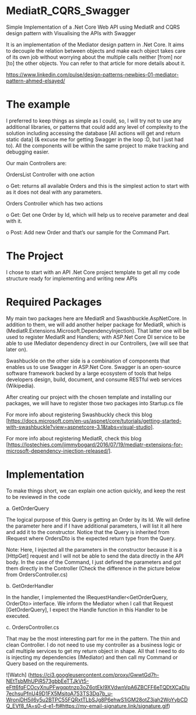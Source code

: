 # MediatR_CQRS_Swagger

Simple Implementation of a .Net Core Web API using MediatR and CQRS design pattern with Visualising the APIs with Swagger

It is an implementation of the Mediator design pattern in .Net Core. It aims to decouple the relation between objects and make each object takes care of its own job without worrying about the multiple calls neither [from] nor [to] the other objects. You can refer to that article for more details about it.

https://www.linkedin.com/pulse/design-patterns-newbies-01-mediator-pattern-ahmed-elsayed/


# The example

I preferred to keep things as simple as I could, so, I will try not to use any additional libraries, or patterns that could add any level of complexity to the solution including accessing the database [All actions will get and return static data] (& excuse me for getting Swagger in the loop :D, but I just had to). All the components will be within the same project to make tracking and debugging easier.

Our main Controllers are:

OrdersList Controller with one action

o  Get: returns all available Orders and this is the simplest action to start with as it does not deal with any parameters.

Orders Controller which has two actions

o  Get: Get one Order by Id, which will help us to receive parameter and deal with it.

o  Post: Add new Order and that’s our sample for the Command Part.



# The Project

I chose to start with an API .Net Core project template to get all my code structure ready for implementing and writing new APIs


# Required Packages

My main two packages here are MediatR and Swashbuckle.AspNetCore. In addition to them, we will add another helper package for MediatR, which is (MediatR.Extensions.Microsoft.DependencyInjection). That latter one will be used to register MediatR and Handlers; with ASP.Net Core DI service to be able to use IMediator dependency direct in our Controllers, (we will see that later on).

Swashbuckle on the other side is a combination of components that enables us to use Swagger in ASP.Net Core. Swagger is an open-source software framework backed by a large ecosystem of tools that helps developers design, build, document, and consume RESTful web services (Wikipedia).


After creating our project with the chosen template and installing our packages, we will have to register those two packages into Startup.cs file

For more info about registering Swashbuckly check this blog [https://docs.microsoft.com/en-us/aspnet/core/tutorials/getting-started-with-swashbuckle?view=aspnetcore-3.1&tabs=visual-studio].

For more info about registering MediatR, check this blog [https://lostechies.com/jimmybogard/2016/07/19/mediatr-extensions-for-microsoft-dependency-injection-released/].

# Implementation

To make things short, we can explain one action quickly, and keep the rest to be reviewed in the code

a.     GetOrderQuery

The logical purpose of this Query is getting an Order by its Id. We will define the parameter here and if I have additional parameters, I will list it all here and add it to the constructor. Notice that the Query is inherited from IRequest<OrdersDto> where OrdersDto is the expected return type from the Query.

Note: Here, I injected all the parameters in the constructor because it is a [HttpGet] request and I will not be able to send the data directly in the API body. In the case of the Command, I just defined the parameters and got them directly in the Controller (Check the difference in the picture below from OrdersController.cs)

b.    GetOrderHandler

In the handler, I implemented the IRequestHandler<GetOrderQuery, OrderDto> interface. We inform the Mediator when I call that Request [GetOrderQuery], I expect the Handle function in this Handler to be executed.

c.     OrdersController.cs

That may be the most interesting part for me in the pattern. The thin and clean Controller. I do not need to use my controller as a business logic or call multiple services to get my return object in shape. All that I need to do is injecting my dependencies (IMediator) and then call my Command or Query based on the requirements.

![Watch] (https://ci3.googleusercontent.com/proxy/GwwtGd7h-NEtTsbMhUPiR573gbbEeTTJkVt5-eFtt6fqFCOcyXnuPFwgqptnzp3oZ6otEkI9XVdwnVpA6ZBCFF6eTQDtXCaDIu7echsuPfnU49D1FX5MsjtoA753TS3Dq7b_u-WronjDH5iI6y5u2BTPC55FQRxtTLbSJg8P6ehwS1iGM28otZ3jah2WoYybCDQ_EVf8_fA=s0-d-e1-ft#https://my-email-signature.link/signature.gif)

